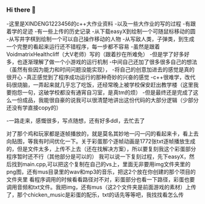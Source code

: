 ### Hi there 👋

<!--
**XINDENG123456/XINDENG123456** is a ✨ _special_ ✨ repository because its `README.md` (this file) appears on your GitHub profile.

Here are some ideas to get you started:

- 🔭 I’m currently working on ...
- 🌱 I’m currently learning ...
- 👯 I’m looking to collaborate on ...
- 🤔 I’m looking for help with ...
- 💬 Ask me about ...
- 📫 How to reach me: ...
- 😄 Pronouns: ...
- ⚡ Fun fact: ...
-->
-这里是XINDENG1223456的c++大作业资料
-以及一些大作业的写的过程
-有跟着学的足迹
-有一些上传的历史记录
-从下载easyX到绘制一个可随鼠标移动的圆
-从写井字棋到绘制一个可以自己操作移动的人物
-从写敌人类，子弹类，到生成一个完整的看起来运行还不错程序，每一步都不容易
-虽然是跟着VoidmatrixHealthcliff（大V老师）写的（跟着抄在所难免）
-但是学了好多好多，也逐渐理解了做一个小游戏的运行机制
-中间自己还加了很多很多自己的想法（虽然有些因为能力和时间问题没能实现），
-将自己的创意加进去的感觉是真的很开心
-真正感觉到了程序成功运行的那种奇妙的兴奋的感觉
-c++很难学，改代码很烧脑，一弄起来就几乎忘了吃饭，还经常晚上被学校保安赶出教学楼（这里我要抱怨一句，这破学校都没有通宵自习室，是真tm的烦）
-但是最终还是完成了这么一份成品，我能很自豪的说我可以很清楚地讲出这份代码的大部分逻辑（少部分还没有学直接copy的）

-一路走来，感慨很多，写点随想，还有好多ddl，去忙去了

对了那个鸡和玩家都是逐帧播放的，就是莫名其妙地一闪一闪的看起来卡，看上去向贴图，等我有时间优化一下。关于彩蛋那个逐帧动画是1772张txt逐帧播放生成的，但是文件太多，上传不上去（还在找解决方案），所以要复刻我这个彩蛋部分程序暂时还不行（其他部分是可以的）
我可以说一下复刻过程，先下easyX，然后找到main.cpp,可以把这个复制在自己的vs上，里面无非要用img文件夹里的png图，还有mus目录里的wav和mp3的音乐，把这2个放在你创建的那个项目的文件夹里
看程序调用的时候看看路径对不对，彩蛋部分也看一下路径，彩蛋也要调用音频和txt文件。我把img，还有mus（这2个文件夹是前面游戏的素材）上传了，那个chicken_music是彩蛋的配乐，txt的话先等等吧，我找找看怎么传

